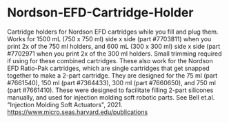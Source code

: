 # Nordson-EFD-Cartridge-Holder
Cartridge holders for Nordson EFD cartridges while you fill and plug them. Works for 1500 mL (750 x 750 ml) side x side (part #7703811) when you print 2x of the 750 ml holders, and 600 mL (300 x 300 ml) side x side (part #7702971 when you print 2x of the 300 ml holders. Small trimming required if using for these combined cartridges.  These also work for the Nordson EFD Ratio-Pak cartridges, which are single cartridges that get snapped together to make a 2-part cartridge. They are designed for the 75 ml (part #7661540), 150 ml (part #7364433), 300 ml (part #7660650), and 750 ml (part #7661410).  These were designed to facilitate filling 2-part silicones manually, and used for injection molding soft robotic parts. See Bell et.al. "Injection Molding Soft Actuators", 2021. https://www.micro.seas.harvard.edu/publications
